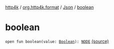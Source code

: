 [http4k](../../index.md) / [org.http4k.format](../index.md) / [Json](index.md) / [boolean](./boolean.md)

# boolean

`open fun boolean(value: `[`Boolean`](https://kotlinlang.org/api/latest/jvm/stdlib/kotlin/-boolean/index.html)`): `[`NODE`](index.md#NODE) [(source)](https://github.com/http4k/http4k/blob/master/http4k-core/src/main/kotlin/org/http4k/format/Json.kt#L54)